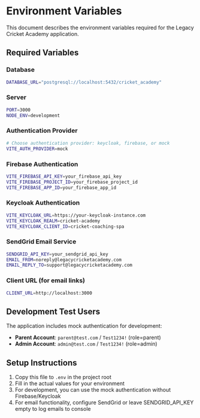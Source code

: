 # Environment Variables

This document describes the environment variables required for the Legacy Cricket Academy application.

## Required Variables

### Database
```bash
DATABASE_URL="postgresql://localhost:5432/cricket_academy"
```

### Server
```bash
PORT=3000
NODE_ENV=development
```

### Authentication Provider
```bash
# Choose authentication provider: keycloak, firebase, or mock
VITE_AUTH_PROVIDER=mock
```

### Firebase Authentication
```bash
VITE_FIREBASE_API_KEY=your_firebase_api_key
VITE_FIREBASE_PROJECT_ID=your_firebase_project_id
VITE_FIREBASE_APP_ID=your_firebase_app_id
```

### Keycloak Authentication
```bash
VITE_KEYCLOAK_URL=https://your-keycloak-instance.com
VITE_KEYCLOAK_REALM=cricket-academy
VITE_KEYCLOAK_CLIENT_ID=cricket-coaching-spa
```

### SendGrid Email Service
```bash
SENDGRID_API_KEY=your_sendgrid_api_key
EMAIL_FROM=noreply@legacycricketacademy.com
EMAIL_REPLY_TO=support@legacycricketacademy.com
```

### Client URL (for email links)
```bash
CLIENT_URL=http://localhost:3000
```

## Development Test Users

The application includes mock authentication for development:

- **Parent Account**: `parent@test.com` / `Test1234!` (role=parent)
- **Admin Account**: `admin@test.com` / `Test1234!` (role=admin)

## Setup Instructions

1. Copy this file to `.env` in the project root
2. Fill in the actual values for your environment
3. For development, you can use the mock authentication without Firebase/Keycloak
4. For email functionality, configure SendGrid or leave SENDGRID_API_KEY empty to log emails to console
